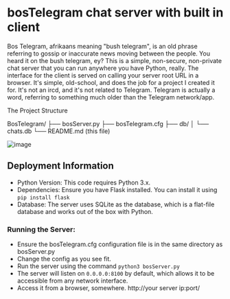 # bosTelegram chat server with built in client
Bos Telegram, afrikaans meaning "bush telegram", is an old phrase referring to gossip or inaccurate news moving between the people. You heard it on the bush telegram, ey?
This is a simple, non-secure, non-private chat server that you can run anywhere you have Python, really. The interface for the client is served on calling your server root URL in a browser.
It's simple, old-school, and does the job for a project I created it for. It's not an ircd, and it's not related to Telegram. Telegram is actually a word, referring to something much older than the Telegram network/app.

The Project Structure

BosTelegram/
├── bosServer.py
├── bosTelegram.cfg
├── db/
│   └── chats.db
└── README.md (this file)

![image](https://github.com/user-attachments/assets/5626e50d-c851-4626-bfdb-cf081df8d421)

## Deployment Information
* Python Version: This code requires Python 3.x.
* Dependencies: Ensure you have Flask installed. You can install it using ```pip install flask```
* Database: The server uses SQLite as the database, which is a flat-file database and works out of the box with Python.

### Running the Server:
* Ensure the bosTelegram.cfg configuration file is in the same directory as bosServer.py
* Change the config as you see fit.
* Run the server using the command ```python3 bosServer.py```
* The server will listen on ```0.0.0.0:8100``` by default, which allows it to be accessible from any network interface.
* Access it from a browser, somewhere. http://your server ip:port/
